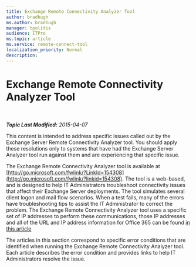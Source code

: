 ```yaml
---
title: Exchange Remote Connectivity Analyzer Tool
author: bradhugh
ms.author: bradhugh
manager: tpolitis
audience: ITPro 
ms.topic: article 
ms.service: remote-connect-tool
localization_priority: Normal
description: 
---
```


<div data-xmlns="http://www.w3.org/1999/xhtml">

<div class="topic" data-xmlns="http://www.w3.org/1999/xhtml" data-msxsl="urn:schemas-microsoft-com:xslt" data-cs="http://msdn.microsoft.com/en-us/">

<div data-asp="http://msdn2.microsoft.com/asp">

# Exchange Remote Connectivity Analyzer Tool

</div>

<div id="mainSection">

<div id="mainBody">

<span> </span>

_**Topic Last Modified:** 2015-04-07_

This content is intended to address specific issues called out by the Exchange Server Remote Connectivity Analyzer tool. You should apply these resolutions only to systems that have had the Exchange Server Analyzer tool run against them and are experiencing that specific issue.

The Exchange Remote Connectivity Analyzer tool is available at [http://go.microsoft.com/fwlink/?LinkId=154308](http://go.microsoft.com/fwlink/?linkid=154308). The tool is a web-based, and is designed to help IT Administrators troubleshoot connectivity issues that affect their Exchange Server deployments. The tool simulates several client logon and mail flow scenarios. When a test fails, many of the errors have troubleshooting tips to assist the IT Administrator to correct the problem. The Exchange Remote Connectivity Analyzer tool uses a specific set of IP addresses to perform these communications, those IP addresses and all of the URL and IP address information for Office 365 can be found [in this article](http://go.microsoft.com/fwlink/?linkid=532912)

The articles in this section correspond to specific error conditions that are identified when running the Exchange Remote Connectivity Analyzer tool. Each article describes the error condition and provides links to help IT Administrators resolve the issue.

</div>

<span> </span>

</div>

</div>

</div>

